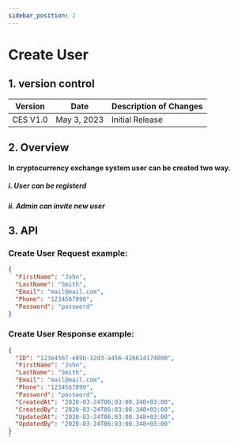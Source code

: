 ```yaml
---
sidebar_position: 2
---
```


# Create User

## 1. version control

| Version  | Date        | Description of Changes |
| -------- | ----------- | ---------------------- |
| CES V1.0 | May 3, 2023 | Initial Release        |

## 2. Overview

#### In cryptocurrency exchange system user can be created two way.

##### i. User can be registerd

##### ii. Admin can invite new user

## 3. API

### Create User Request example:

```json
{
  "FirstName": "John",
  "LastName": "Smith",
  "Email": "mail@mail.com",
  "Phone": "1234567890",
  "Password": "password"
}
```

### Create User Response example:

```json
{
  "ID": "123e4567-e89b-12d3-a456-426614174000",
  "FirstName": "John",
  "LastName": "Smith",
  "Email": "mail@mail.com",
  "Phone": "1234567890",
  "Password": "password",
  "CreatedAt": "2020-03-24T06:03:00.348+03:00",
  "CreatedBy": "2020-03-24T06:03:00.348+03:00",
  "UpdatedAt": "2020-03-24T06:03:00.348+03:00",
  "UpdatedBy": "2020-03-24T06:03:00.348+03:00"
}
`
```
